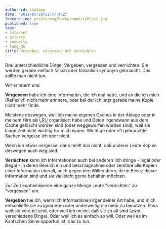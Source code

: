 ```yaml
---
author-id: isotopp
date: "2011-01-18T21:47:46Z"
feature-img: assets/img/background/schloss.jpg
published: true
tags:
- internet
- privacy
- security
- lang_de
title: Vergeben, vergessen und vernichten
---
```

Drei unterschiedliche Dinge: Vergeben, vergessen und vernichten. Sie werden
gerade vielfach falsch oder fälschlich synonym gebraucht. Das sollte man
nicht tun.

Wir erinnern uns:

**Vergessen** habe ich eine Information, die ich mal hatte, und an die ich
mich (Reflexiv!) nicht mehr erinnere, oder bei der ich jetzt gerade meine
Kopie nicht mehr finde.

Meistens deswegen, weil ich meine eigenen Caches in der Ablage oder in meinem Hirn als 
[LRU](http://de.wikipedia.org/wiki/Least_recently_used) organisiert habe und
Daten irgendwann aus dem Cache gelöscht worden sind (oder weggeworfen worden
sind), weil sie lange Zeit nicht wichtig für mich waren. Wichtige oder oft
gebrauchte Sachen vergesse ich eher nicht.

Wenn ich etwas vergesse, dann heißt das nicht, daß anderer Leute Kopien
deswegen auch weg sind.

**Vernichten** kann ich Informationen auch bei anderen: Ich dringe - legal
oder illegal - in deren Bereich ein und beschlagnahme oder zerstöre alle
Kopien einer Information überall, auch gegen den Willen derer, die in Besitz
dieser Information sind und sie vielleicht gerne behalten möchten.

Zur Zeit euphemisieren eine ganze Menge Leute "vernichten" zu "vergessen"
um.

**Vergeben** tue ich, wenn ich Informationen irgendeiner Art habe, und mich
entschließe sie zu ignorieren oder anderweitig nie mehr zu benutzen. Etwa
weil sie veraltet sind, oder weil ich meine, daß sie zu alt sind (zwei
verschiedene Dinge). Oder weil ich es einfach so will. Oder weil es im
Kantschen Sinne opportun ist, das zu tun.
